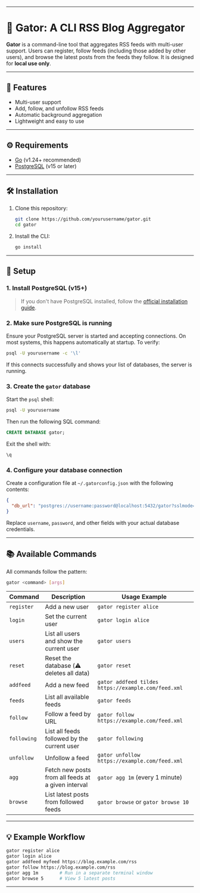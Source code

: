 
---

# 🐊 Gator: A CLI RSS Blog Aggregator

**Gator** is a command-line tool that aggregates RSS feeds with multi-user support. Users can register, follow feeds (including those added by other users), and browse the latest posts from the feeds they follow. It is designed for **local use only**.

---

## 🚀 Features

* Multi-user support
* Add, follow, and unfollow RSS feeds
* Automatic background aggregation
* Lightweight and easy to use

---

## ⚙️ Requirements

* [Go](https://golang.org/doc/install) (v1.24+ recommended)
* [PostgreSQL](https://www.postgresql.org/download/) (v15 or later)

---

## 🛠️ Installation

1. Clone this repository:

   ```bash
   git clone https://github.com/yourusername/gator.git
   cd gator
   ```

2. Install the CLI:

   ```bash
   go install
   ```

---

## 🧰 Setup

### 1. Install PostgreSQL (v15+)

> If you don't have PostgreSQL installed, follow the [official installation guide](https://www.postgresql.org/download/).

### 2. Make sure PostgreSQL is running

Ensure your PostgreSQL server is started and accepting connections. On most systems, this happens automatically at startup. To verify:

```bash
psql -U yourusername -c '\l'
```

If this connects successfully and shows your list of databases, the server is running.

### 3. Create the `gator` database

Start the `psql` shell:

```bash
psql -U yourusername
```

Then run the following SQL command:

```sql
CREATE DATABASE gator;
```

Exit the shell with:

```sql
\q
```

### 4. Configure your database connection

Create a configuration file at `~/.gatorconfig.json` with the following contents:

```json
{
  "db_url": "postgres://username:password@localhost:5432/gator?sslmode=disable"
}
```

Replace `username`, `password`, and other fields with your actual database credentials.

---

## 📚 Available Commands

All commands follow the pattern:

```bash
gator <command> [args]
```

| Command     | Description                                        | Usage Example                                       |
| ----------- | -------------------------------------------------- | --------------------------------------------------- |
| `register`  | Add a new user                                     | `gator register alice`                              |
| `login`     | Set the current user                               | `gator login alice`                                 |
| `users`     | List all users and show the current user           | `gator users`                                       |
| `reset`     | Reset the database (⚠️ deletes all data)           | `gator reset`                                       |
| `addfeed`   | Add a new feed                                     | `gator addfeed tildes https://example.com/feed.xml` |
| `feeds`     | List all available feeds                           | `gator feeds`                                       |
| `follow`    | Follow a feed by URL                               | `gator follow https://example.com/feed.xml`         |
| `following` | List all feeds followed by the current user        | `gator following`                                   |
| `unfollow`  | Unfollow a feed                                    | `gator unfollow https://example.com/feed.xml`       |
| `agg`       | Fetch new posts from all feeds at a given interval | `gator agg 1m` (every 1 minute)                     |
| `browse`    | List latest posts from followed feeds              | `gator browse` or `gator browse 10`                 |

---

## 💡 Example Workflow

```bash
gator register alice
gator login alice
gator addfeed myfeed https://blog.example.com/rss
gator follow https://blog.example.com/rss
gator agg 1m        # Run in a separate terminal window
gator browse 5      # View 5 latest posts
```

---
